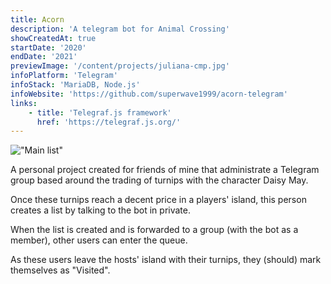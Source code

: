 ```yaml
---
title: Acorn
description: 'A telegram bot for Animal Crossing'
showCreatedAt: true
startDate: '2020'
endDate: '2021'
previewImage: '/content/projects/juliana-cmp.jpg'
infoPlatform: 'Telegram'
infoStack: 'MariaDB, Node.js'
infoWebsite: 'https://github.com/superwave1999/acorn-telegram'
links:
    - title: 'Telegraf.js framework'
      href: 'https://telegraf.js.org/'
---
```

!["Main list"](/content/projects/juliana.jpg)

A personal project created for friends of mine that administrate a Telegram group based around the trading of turnips with the character Daisy May.

Once these turnips reach a decent price in a players' island, this person creates a list by talking to the bot in private.

When the list is created and is forwarded to a group (with the bot as a member), other users can enter the queue.

As these users leave the hosts' island with their turnips, they (should) mark themselves as "Visited".


